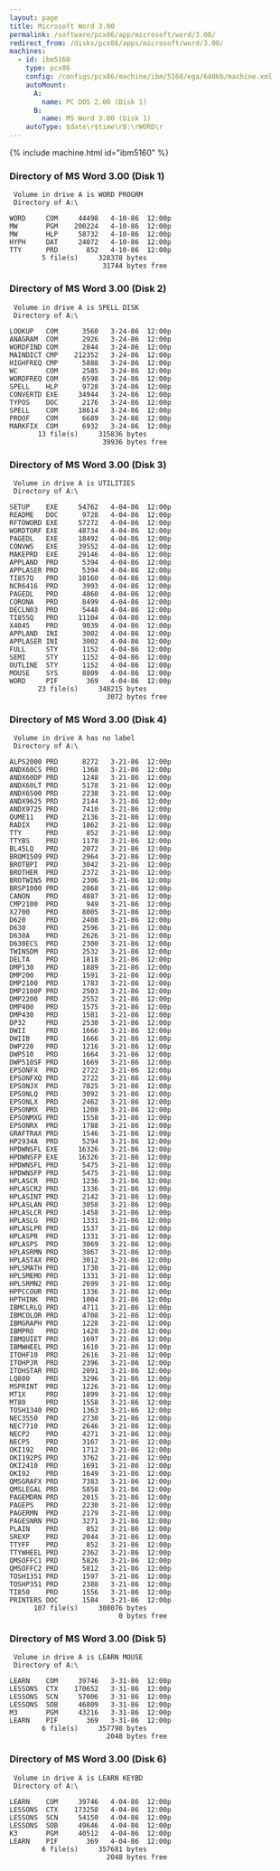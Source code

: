 ```yaml
---
layout: page
title: Microsoft Word 3.00
permalink: /software/pcx86/app/microsoft/word/3.00/
redirect_from: /disks/pcx86/apps/microsoft/word/3.00/
machines:
  - id: ibm5160
    type: pcx86
    config: /configs/pcx86/machine/ibm/5160/ega/640kb/machine.xml
    autoMount:
      A:
        name: PC DOS 2.00 (Disk 1)
      B:
        name: MS Word 3.00 (Disk 1)
    autoType: $date\r$time\rB:\rWORD\r
---
```


{% include machine.html id="ibm5160" %}

### Directory of MS Word 3.00 (Disk 1)

     Volume in drive A is WORD PROGRM
     Directory of A:\

    WORD     COM     44498   4-10-86  12:00p
    MW       PGM    200224   4-10-86  12:00p
    MW       HLP     58732   4-10-86  12:00p
    HYPH     DAT     24072   4-10-86  12:00p
    TTY      PRD       852   4-10-86  12:00p
            5 file(s)     328378 bytes
                           31744 bytes free

### Directory of MS Word 3.00 (Disk 2)

     Volume in drive A is SPELL DISK
     Directory of A:\

    LOOKUP   COM      3560   3-24-86  12:00p
    ANAGRAM  COM      2926   3-24-86  12:00p
    WORDFIND COM      2844   3-24-86  12:00p
    MAINDICT CMP    212352   3-24-86  12:00p
    HIGHFREQ CMP      5888   3-24-86  12:00p
    WC       COM      2585   3-24-86  12:00p
    WORDFREQ COM      6598   3-24-86  12:00p
    SPELL    HLP      9728   3-24-86  12:00p
    CONVERTD EXE     34944   3-24-86  12:00p
    TYPOS    DOC      2176   3-24-86  12:00p
    SPELL    COM     18614   3-24-86  12:00p
    PROOF    COM      6689   3-24-86  12:00p
    MARKFIX  COM      6932   3-24-86  12:00p
           13 file(s)     315836 bytes
                           39936 bytes free

### Directory of MS Word 3.00 (Disk 3)

     Volume in drive A is UTILITIES
     Directory of A:\

    SETUP    EXE     54762   4-04-86  12:00p
    README   DOC      9728   4-04-86  12:00p
    RFTOWORD EXE     57272   4-04-86  12:00p
    WORDTORF EXE     48734   4-04-86  12:00p
    PAGEDL   EXE     18492   4-04-86  12:00p
    CONVWS   EXE     39552   4-04-86  12:00p
    MAKEPRD  EXE     29146   4-04-86  12:00p
    APPLAND  PRD      5394   4-04-86  12:00p
    APPLASER PRD      5394   4-04-86  12:00p
    TI857Q   PRD     18160   4-04-86  12:00p
    NCR6416  PRD      3993   4-04-86  12:00p
    PAGEDL   PRD      4860   4-04-86  12:00p
    CORONA   PRD      8499   4-04-86  12:00p
    DECLN03  PRD      5448   4-04-86  12:00p
    TI855Q   PRD     11104   4-04-86  12:00p
    X4045    PRD      9039   4-04-86  12:00p
    APPLAND  INI      3002   4-04-86  12:00p
    APPLASER INI      3002   4-04-86  12:00p
    FULL     STY      1152   4-04-86  12:00p
    SEMI     STY      1152   4-04-86  12:00p
    OUTLINE  STY      1152   4-04-86  12:00p
    MOUSE    SYS      8809   4-04-86  12:00p
    WORD     PIF       369   4-04-86  12:00p
           23 file(s)     348215 bytes
                            3072 bytes free

### Directory of MS Word 3.00 (Disk 4)

     Volume in drive A has no label
     Directory of A:\

    ALPS2000 PRD      8272   3-21-86  12:00p
    ANDX60CS PRD      1368   3-21-86  12:00p
    ANDX60DP PRD      1248   3-21-86  12:00p
    ANDX60LT PRD      5178   3-21-86  12:00p
    ANDX6500 PRD      2238   3-21-86  12:00p
    ANDX9625 PRD      2144   3-21-86  12:00p
    ANDX9725 PRD      7410   3-21-86  12:00p
    QUME11   PRD      2136   3-21-86  12:00p
    RADIX    PRD      1862   3-21-86  12:00p
    TTY      PRD       852   3-21-86  12:00p
    TTYBS    PRD      1178   3-21-86  12:00p
    BL45LQ   PRD      2072   3-21-86  12:00p
    BROM1509 PRD      2964   3-21-86  12:00p
    BROTBPI  PRD      3042   3-21-86  12:00p
    BROTHER  PRD      2372   3-21-86  12:00p
    BROTWIN5 PRD      2306   3-21-86  12:00p
    BRSP1000 PRD      2868   3-21-86  12:00p
    CANON    PRD      4887   3-21-86  12:00p
    CMP2100  PRD       949   3-21-86  12:00p
    X2700    PRD      8005   3-21-86  12:00p
    D620     PRD      2408   3-21-86  12:00p
    D630     PRD      2596   3-21-86  12:00p
    D630A    PRD      2626   3-21-86  12:00p
    D630ECS  PRD      2300   3-21-86  12:00p
    TWIN5DM  PRD      2532   3-21-86  12:00p
    DELTA    PRD      1818   3-21-86  12:00p
    DMP130   PRD      1889   3-21-86  12:00p
    DMP200   PRD      1591   3-21-86  12:00p
    DMP2100  PRD      1783   3-21-86  12:00p
    DMP2100P PRD      2503   3-21-86  12:00p
    DMP2200  PRD      2552   3-21-86  12:00p
    DMP400   PRD      1575   3-21-86  12:00p
    DMP430   PRD      1581   3-21-86  12:00p
    DP32     PRD      2530   3-21-86  12:00p
    DWII     PRD      1666   3-21-86  12:00p
    DWIIB    PRD      1666   3-21-86  12:00p
    DWP220   PRD      1216   3-21-86  12:00p
    DWP510   PRD      1664   3-21-86  12:00p
    DWP510SF PRD      1669   3-21-86  12:00p
    EPSONFX  PRD      2722   3-21-86  12:00p
    EPSONFXQ PRD      2722   3-21-86  12:00p
    EPSONJX  PRD      7825   3-21-86  12:00p
    EPSONLQ  PRD      3092   3-21-86  12:00p
    EPSONLX  PRD      2462   3-21-86  12:00p
    EPSONMX  PRD      1208   3-21-86  12:00p
    EPSONMXG PRD      1558   3-21-86  12:00p
    EPSONRX  PRD      1788   3-21-86  12:00p
    GRAFTRAX PRD      1546   3-21-86  12:00p
    HP2934A  PRD      5294   3-21-86  12:00p
    HPDWNSFL EXE     16326   3-21-86  12:00p
    HPDWNSFP EXE     16326   3-21-86  12:00p
    HPDWNSFL PRD      5475   3-21-86  12:00p
    HPDWNSFP PRD      5475   3-21-86  12:00p
    HPLASCR  PRD      1236   3-21-86  12:00p
    HPLASCR2 PRD      1336   3-21-86  12:00p
    HPLASINT PRD      2142   3-21-86  12:00p
    HPLASLAN PRD      3058   3-21-86  12:00p
    HPLASLCR PRD      1458   3-21-86  12:00p
    HPLASLG  PRD      1331   3-21-86  12:00p
    HPLASLPR PRD      1537   3-21-86  12:00p
    HPLASPR  PRD      1331   3-21-86  12:00p
    HPLASPS  PRD      3069   3-21-86  12:00p
    HPLASRMN PRD      3867   3-21-86  12:00p
    HPLASTAX PRD      3012   3-21-86  12:00p
    HPLSMATH PRD      1730   3-21-86  12:00p
    HPLSMEMO PRD      1331   3-21-86  12:00p
    HPLSRMN2 PRD      2699   3-21-86  12:00p
    HPPCCOUR PRD      1336   3-21-86  12:00p
    HPTHINK  PRD      1004   3-21-86  12:00p
    IBMCLRLQ PRD      4711   3-21-86  12:00p
    IBMCOLOR PRD      4708   3-21-86  12:00p
    IBMGRAPH PRD      1228   3-21-86  12:00p
    IBMPRO   PRD      1428   3-21-86  12:00p
    IBMQUIET PRD      1697   3-21-86  12:00p
    IBMWHEEL PRD      1610   3-21-86  12:00p
    ITOHF10  PRD      2616   3-21-86  12:00p
    ITOHPJR  PRD      2396   3-21-86  12:00p
    ITOHSTAR PRD      2091   3-21-86  12:00p
    LQ800    PRD      3296   3-21-86  12:00p
    MSPRINT  PRD      1226   3-21-86  12:00p
    MT1X     PRD      1899   3-21-86  12:00p
    MT80     PRD      1558   3-21-86  12:00p
    TOSH1340 PRD      1363   3-21-86  12:00p
    NEC3550  PRD      2730   3-21-86  12:00p
    NEC7710  PRD      2646   3-21-86  12:00p
    NECP2    PRD      4271   3-21-86  12:00p
    NECP5    PRD      3167   3-21-86  12:00p
    OKI192   PRD      1712   3-21-86  12:00p
    OKI192PS PRD      3762   3-21-86  12:00p
    OKI2410  PRD      1691   3-21-86  12:00p
    OKI92    PRD      1649   3-21-86  12:00p
    QMSGRAFX PRD      7383   3-21-86  12:00p
    QMSLEGAL PRD      5858   3-21-86  12:00p
    PAGEMDRN PRD      2015   3-21-86  12:00p
    PAGEPS   PRD      2230   3-21-86  12:00p
    PAGERMN  PRD      2179   3-21-86  12:00p
    PAGESNRN PRD      3271   3-21-86  12:00p
    PLAIN    PRD       852   3-21-86  12:00p
    SREXP    PRD      2044   3-21-86  12:00p
    TTYFF    PRD       852   3-21-86  12:00p
    TTYWHEEL PRD      2362   3-21-86  12:00p
    QMSOFFC1 PRD      5826   3-21-86  12:00p
    QMSOFFC2 PRD      5812   3-21-86  12:00p
    TOSH1351 PRD      1597   3-21-86  12:00p
    TOSHP351 PRD      2388   3-21-86  12:00p
    TI850    PRD      1556   3-21-86  12:00p
    PRINTERS DOC      1584   3-21-86  12:00p
          107 file(s)     308076 bytes
                               0 bytes free

### Directory of MS Word 3.00 (Disk 5)

     Volume in drive A is LEARN MOUSE
     Directory of A:\

    LEARN    COM     39746   3-31-86  12:00p
    LESSONS  CTX    170652   3-31-86  12:00p
    LESSONS  SCN     57006   3-31-86  12:00p
    LESSONS  SOB     46809   3-31-86  12:00p
    M3       PGM     43216   3-31-86  12:00p
    LEARN    PIF       369   3-31-86  12:00p
            6 file(s)     357798 bytes
                            2048 bytes free

### Directory of MS Word 3.00 (Disk 6)

     Volume in drive A is LEARN KEYBD
     Directory of A:\

    LEARN    COM     39746   4-04-86  12:00p
    LESSONS  CTX    173258   4-04-86  12:00p
    LESSONS  SCN     54150   4-04-86  12:00p
    LESSONS  SOB     49646   4-04-86  12:00p
    K3       PGM     40512   4-04-86  12:00p
    LEARN    PIF       369   4-04-86  12:00p
            6 file(s)     357681 bytes
                            2048 bytes free
